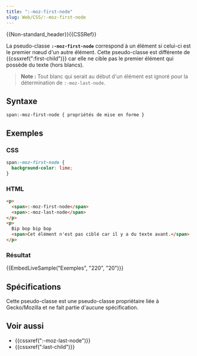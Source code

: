 ```yaml
---
title: ":-moz-first-node"
slug: Web/CSS/:-moz-first-node
---
```


{{Non-standard_header}}{{CSSRef}}

La pseudo-classe **`:-moz-first-node`** correspond à un élément si celui-ci est le premier nœud d'un autre élément. Cette pseudo-classe est différente de {{cssxref(":first-child")}} car elle ne cible pas le premier élément qui possède du texte (hors blancs).

> **Note :** Tout blanc qui serait au début d'un élément est ignoré pour la détermination de `:-moz-last-node`.

## Syntaxe

```
span:-moz-first-node { propriétés de mise en forme }
```

## Exemples

### CSS

```css
span:-moz-first-node {
  background-color: lime;
}
```

### HTML

```html
<p>
  <span>:-moz-first-node</span>
  <span>:-moz-last-node</span>
</p>
<p>
  Bip bop bip bop
  <span>Cet élément n'est pas ciblé car il y a du texte avant.</span>
</p>
```

### Résultat

{{EmbedLiveSample("Exemples", "220", "20")}}

## Spécifications

Cette pseudo-classe est une pseudo-classe propriétaire liée à Gecko/Mozilla et ne fait partie d'aucune spécification.

## Voir aussi

- {{cssxref(":-moz-last-node")}}
- {{cssxref(":last-child")}}
